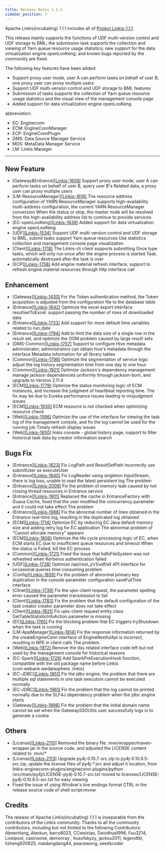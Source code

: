```yaml
---
title: Release Notes 1.1.1
sidebar_position: 7
---
```


Apache Linkis(incubating) 1.1.1 includes all of [Project Linkis-1.1.1](https://github.com/apache/incubator-linkis/projects/18).


This release mainly supports the functions of UDF multi-version control and UDF storage to BML; the submission task supports the collection and viewing of Yarn queue resource usage statistics; new support for the data virtualization engine openLooKeng; and known bugs reported by the community are fixed.

The following key features have been added:
* Support proxy user mode, user A can perform tasks on behalf of user B, one proxy user can proxy multiple users
* Support UDF multi-version control and UDF storage to BML features
* Submission of tasks supports the collection of Yarn queue resource usage statistics and the visual view of the management console page
* Added support for data virtualization engine openLooKeng

abbreviation:
- EC: Engineconn
- ECM: EngineConnManager
- ECP: EngineConnPlugin
- DMS: Data Source Manager Service
- MDS: MetaData Manager Service
- LM: Linkis Manager

---

## New Feature

* \[Gateway&Entrance][[Linkis-1608]](https://github.com/apache/incubator-linkis/pull/1608) Support proxy user mode, user A can perform tasks on behalf of user B, query user B's Related data, a proxy user can proxy multiple users
* \[LM-ResourceManager][[Linkis-1616]](https://github.com/apache/incubator-linkis/pull/1616) The resource address configuration of YARN ResourceManager supports high-availability multi-address configuration, the current YARN ResourceManager conversion When the status or stop, the master node will be resolved from the high-availability address list to continue to provide services
* \[EC-openLooKeng][[Linkis-1639]](https://github.com/apache/incubator-linkis/issues/1639) Added support for data virtualization engine openLooKeng
* \[UDF][[Linkis-1534]](https://github.com/apache/incubator-linkis/pull/1534) Support UDF multi-version control and UDF storage to BML, submit tasks support Yarn queue resources Use statistics collection and management console page visualization
* \[Client][[Linkis-1718]](https://github.com/apache/incubator-linkis/issues/1718) The Linkis-cli client supports submitting Once type tasks, which will only run once after the engine process is started Task, automatically destroyed after the task is over
* \[ECP][[Linkis-1758]](https://github.com/apache/incubator-linkis/issues/1758) Add engine material refresh interface, support to refresh engine material resources through http interface call

## Enhancement

* \[Gateway][[Linkis-1430]](https://github.com/apache/incubator-linkis/issues/1430) For the Token authentication method, the Token acquisition is adjusted from the configuration file to the database table
* \[Entrance][[Linkis-1642]](https://github.com/apache/incubator-linkis/pull/1642) Optimize the excel export interface resultsetToExcel: support passing the number of rows of downloaded data
* \[Entrance][[Linkis-1733]](https://github.com/apache/incubator-linkis/pull/1733) Add support for more default time variables related to run_date
* \[Entrance][[Linkis-1794]](https://github.com/apache/incubator-linkis/pull/1794) Add to limit the data size of a single row in the result set, and optimize the OOM problem caused by large result sets
* \[DMS-Common][[Linkis-1757]](https://github.com/apache/incubator-linkis/issues/1757) Support to configure Hive metadata administrator, administrators can obtain hive's metadata through the interface Metadata information for all library tables
* \[Common][[Linkis-1799]](https://github.com/apache/incubator-linkis/pull/1799) Optimize the segmentation of service logs: adjust the log history segmentation time from one day to one hour
* \[Common][[Linkis-1921]](https://github.com/apache/incubator-linkis/pull/1921) Optimize Jackson's dependency management: manage jackson dependencies uniformly through jackson-bom, and upgrade to Version 2.11.4
* \[ECM][[Linkis-1779]](https://github.com/apache/incubator-linkis/issues/1779) Optimize the status monitoring logic of ECM instances, and increase the judgment of heartbeat reporting time. The fix may be due to Eureka performance issues leading to misjudgment issues
* \[ECM][[Linkis-1930]](https://github.com/apache/incubator-linkis/pull/1930) ECM resource is not checked when optimizing resource check
* \[Web][[Linkis-1596]](https://github.com/apache/incubator-linkis/issues/1596) Optimize the use of the interface for viewing the task log of the management console, and fix the log cannot be used for the running job Timely refresh display issues
* \[Web][[Linkis-1650]](https://github.com/apache/incubator-linkis/issues/1650) linkis console - global history page, support to filter historical task data by creator information search


## Bugs Fix

* \[Entrance][[Linkis-1623]](https://github.com/apache/incubator-linkis/issues/1623) Fix LogPath and ResultSetPath incorrectly use submitUser as executeUser
* \[Entrance][[Linkis-1640]](https://github.com/apache/incubator-linkis/issues/1640) Fix LogReader using singleton InputStream, there is log loss, unable to read the latest persistent log The problem
* \[Entrance][[Linkis-2009]](https://github.com/apache/incubator-linkis/issues/2009) Fix the problem of memory leak caused by not closing thread resources in Entrance service
* \[Entrance][[Linkis-1901]](https://github.com/apache/incubator-linkis/issues/1901) Replaced the cache in EntranceFactory with Guava Cache, fixed that the user modified the concurrency parameter and it could not take effect The problem
* \[Entrance][[Linkis-1986]](https://github.com/apache/incubator-linkis/issues/1986) Fix the abnormal number of lines obtained in the Entrance real-time log, resulting in the duplicated log obtained
* \[ECM][[Linkis-1714]](https://github.com/apache/incubator-linkis/pull/1714) Optimize EC by reducing EC Java default memory size and adding retry log for EC application The abnormal problem of "Cannot allocate memory" appears
* \[ECM][[Linkis-1806]](https://github.com/apache/incubator-linkis/pull/1806) Optimize the life cycle processing logic of EC, when ECM starts EC due to insufficient queue resources and timeout When the status is Failed, kill the EC process
* \[Common][[Linkis-1721]](https://github.com/apache/incubator-linkis/pull/1721) Fixed the issue that hdfsFileSystem was not refreshed when Kerberos authentication failed
* \[UDF][[Linkis-1728]](https://github.com/apache/incubator-linkis/pull/1728) Optimize /api/rest_j/v1/udf/all API interface for occasional queries time consuming problem
* \[Config][[Linkis-1859]](https://github.com/apache/incubator-linkis/issues/1859) Fix the problem of abnormal primary key duplication in the console parameter configuration saveFullTree interface
* \[Clinet][[Linkis-1739]](https://github.com/apache/incubator-linkis/pull/1739) Fix the ujes-client request, the parameter spelling error caused the parameter transmission to fail
* \[Client][[Linkis-1783]](https://github.com/apache/incubator-linkis/pull/1783) Fix the problem that the default configuration of the task creator creator parameter does not take effect
* \[Client][[Linkis-1821]](https://github.com/apache/incubator-linkis/pull/1821) Fix ujes-client request entity class GetTableStatisticInfoAction parameter is missing
* \[EC][[Linkis-1765]](https://github.com/apache/incubator-linkis/issues/1765) Fix the blocking problem that EC triggers tryShutdown when the task is running
* \[LM-AppManager][[Linkis-1814]](https://github.com/apache/incubator-linkis/pull/1814) Fix the response information returned by the createEngineConn interface of EngineRestfulApi is incorrect, resulting in NPE in client calls The problem.
* \[Web][[Linkis-1972]](https://github.com/apache/incubator-linkis/pull/1972) Remove the dss related interface code left but not used by the management console for historical reasons
* \[EC-Spark][[Linkis-1729]](https://github.com/apache/incubator-linkis/pull/1729) Add SparkPreExecutionHook function, compatible with the old package name before Linkis (com.webank.wedatasphere .linkis)
* \[EC-JDBC][[Linkis-1851]](https://github.com/apache/incubator-linkis/issues/1851) Fix the jdbc engine, the problem that there are multiple sql statements in one task execution cannot be executed normally
* \[EC-JDBC][[Linkis-1961]](https://github.com/apache/incubator-linkis/issues/1851) Fix the problem that the log cannot be printed normally due to the SLF4J dependency problem when the jdbc engine starts
* \[Gateway][[Linkis-1898]](https://github.com/apache/incubator-linkis/pull/1898) Fix the problem that the initial domain name cannot be set when the GatewaySSOUtils user successfully logs in to generate a cookie

## Others 
* \[License][[Linkis-2110]](https://github.com/apache/incubator-linkis/issues/2110) Removed the binary file .mvn/wrapper/maven-wrapper.jar in the source code, and adjusted the LICENSE content related to .mvn/*
* \[License][[Linkis-2113]](https://github.com/apache/incubator-linkis/pull/2113) Upgrade py4j-0.10.7-src.zip to py4j-0.10.9.5-src.zip, update the license files of py4j-*.src and adjust it location, from linkis-engineconn-plugins/engineconn-plugins/python /src/main/py4j/LICENSE-py4j-0.10.7-src.txt moved to licenses/LICENSE-py4j-0.10.9.5-src.txt for easy viewing
* Fixed the issue of using Window's line endings format CTRL in the release source code of shell script:mvnw


## Credits 

The release of Apache Linkis(incubating) 1.1.1 is inseparable from the contributors of the Linkis community. Thanks to all the community contributors, including but not limited to the following Contributors: AbnerHung, Alexkun, barry8023, CCweixiao, Davidhua1996, Fuu3214, Liveipool, casinoone, demonray , husofskyzy, jackxu2011, legendtkl, lizheng920625, maidangdang44, peacewong, seedscoder